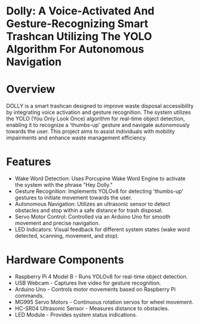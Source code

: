 # Dolly: A Voice-Activated And Gesture-Recognizing Smart Trashcan Utilizing The YOLO Algorithm For Autonomous Navigation

# Overview

DOLLY is a smart trashcan designed to improve waste disposal accessibility by integrating voice activation and gesture recognition. The system utilizes the YOLO (You Only Look Once) algorithm for real-time object detection, enabling it to recognize a 'thumbs-up' gesture and navigate autonomously towards the user. This project aims to assist individuals with mobility impairments and enhance waste management efficiency.

# Features

* Wake Word Detection: Uses Porcupine Wake Word Engine to activate the system with the phrase "Hey Dolly."
* Gesture Recognition: Implements YOLOv8 for detecting 'thumbs-up' gestures to initiate movement towards the user.
* Autonomous Navigation: Utilizes an ultrasonic sensor to detect obstacles and stop within a safe distance for trash disposal.
* Servo Motor Control: Controlled via an Arduino Uno for smooth movement and precise navigation.
* LED Indicators: Visual feedback for different system states (wake word detected, scanning, movement, and stop).

# Hardware Components

- Raspberry Pi 4 Model B - Runs YOLOv8 for real-time object detection.
- USB Webcam - Captures live video for gesture recognition.
- Arduino Uno - Controls motor movements based on Raspberry Pi commands.
- MG995 Servo Motors - Continuous rotation servos for wheel movement.
- HC-SR04 Ultrasonic Sensor - Measures distance to obstacles.
- LED Module - Provides system status indications.
